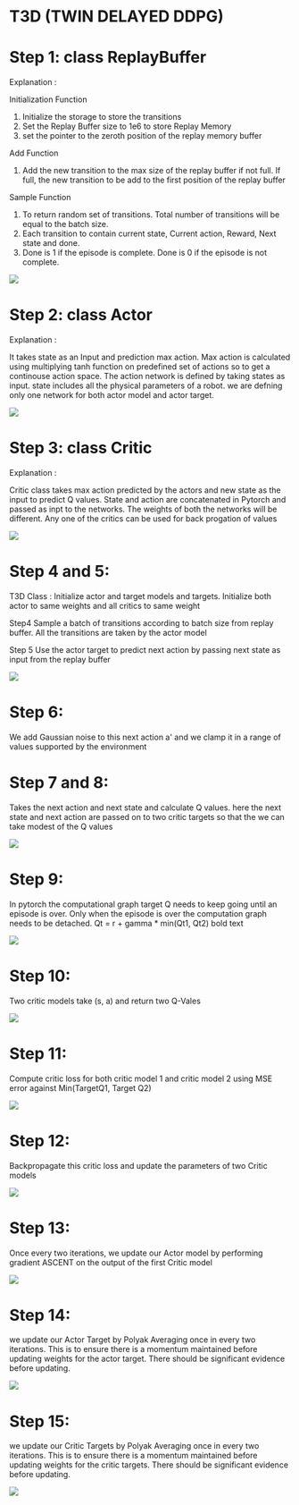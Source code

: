 # T3D (TWIN DELAYED DDPG)

# Step 1: class ReplayBuffer

Explanation :

Initialization Function

1. Initialize the storage to store the transitions
2. Set the Replay Buffer size to 1e6 to store Replay Memory
3. set the pointer to the zeroth position of the replay memory buffer

Add Function

1. Add the new transition to the max size of the replay buffer if not full. If full, the new transition to be add to the first position of the replay buffer

Sample Function

1. To return random set of transitions. Total number of transitions will be equal to the batch size.
2. Each transition to contain current state, Current action, Reward, Next state and done.
3. Done is 1 if the episode is complete. Done is 0 if the episode is not complete.

![](https://github.com/SomaKorada07/EVA/tree/master/RL/Assignment8/Images/Step1.png)

# Step 2: class Actor

Explanation :

It takes state as an Input and prediction max action. Max action is calculated using multiplying tanh function on predefined set of actions so to get a continouse action space. The action network is defined by taking states as input. state includes all the physical parameters of a robot. we are defning only one network for both actor model and actor target.

![](https://github.com/SomaKorada07/EVA/tree/master/RL/Assignment8/Images/Step2.png)

# Step 3: class Critic

Explanation :

Critic class takes max action predicted by the actors and new state as the input to predict Q values. State and action are concatenated in Pytorch and passed as inpt to the networks. The weights of both the networks will be different. Any one of the critics can be used for back progation of values

![](https://github.com/SomaKorada07/EVA/tree/master/RL/Assignment8/Images/Step3.png)

# Step 4 and 5:

T3D Class : Initialize actor and target models and targets. Initialize both actor to same weights and all critics to same weight

Step4 Sample a batch of transitions according to batch size from replay buffer. All the transitions are taken by the actor model

Step 5 Use the actor target to predict next action by passing next state as input from the replay buffer

![](https://github.com/SomaKorada07/EVA/tree/master/RL/Assignment8/Images/Step4%20and%205.png)

# Step 6:

We add Gaussian noise to this next action a' and we clamp it in a range of values supported by the environment

# Step 7 and 8:

Takes the next action and next state and calculate Q values. here the next state and next action are passed on to two critic targets so that the we can take modest of the Q values

![](https://github.com/SomaKorada07/EVA/tree/master/RL/Assignment8/Images/Step7%20and%208.png)

# Step 9:

In pytorch the computational graph target Q needs to keep going until an episode is over. Only when the episode is over the computation graph needs to be detached. Qt = r + gamma * min(Qt1, Qt2) bold text

![](https://github.com/SomaKorada07/EVA/tree/master/RL/Assignment8/Images/Step9.png)

# Step 10:

Two critic models take (s, a) and return two Q-Vales

![](https://github.com/SomaKorada07/EVA/tree/master/RL/Assignment8/Images/Step10.png)

# Step 11:

Compute critic loss for both critic model 1 and critic model 2 using MSE error against Min(TargetQ1, Target Q2)

![](https://github.com/SomaKorada07/EVA/tree/master/RL/Assignment8/Images/Step11.png)

# Step 12:

Backpropagate this critic loss and update the parameters of two Critic models

![](https://github.com/SomaKorada07/EVA/tree/master/RL/Assignment8/Images/Step12.png)

# Step 13:

Once every two iterations, we update our Actor model by performing gradient ASCENT on the output of the first Critic model

![](https://github.com/SomaKorada07/EVA/tree/master/RL/Assignment8/Images/Step13.png)

# Step 14:

we update our Actor Target by Polyak Averaging once in every two iterations. This is to ensure there is a momentum maintained before updating weights for the actor target. There should be significant evidence before updating.

![](https://github.com/SomaKorada07/EVA/tree/master/RL/Assignment8/Images/Step14.png)

# Step 15:

we update our Critic Targets by Polyak Averaging once in every two iterations. This is to ensure there is a momentum maintained before updating weights for the critic targets. There should be significant evidence before updating.

![](https://github.com/SomaKorada07/EVA/tree/master/RL/Assignment8/Images/Step15.png)